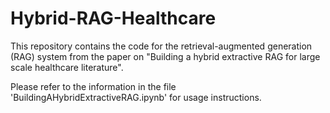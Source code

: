 # Hybrid-RAG-Healthcare

This repository contains the code for the retrieval-augmented generation (RAG) system from the paper on "Building a hybrid extractive RAG for large scale healthcare literature".

Please refer to the information in the file 'BuildingAHybridExtractiveRAG.ipynb' for usage instructions.
